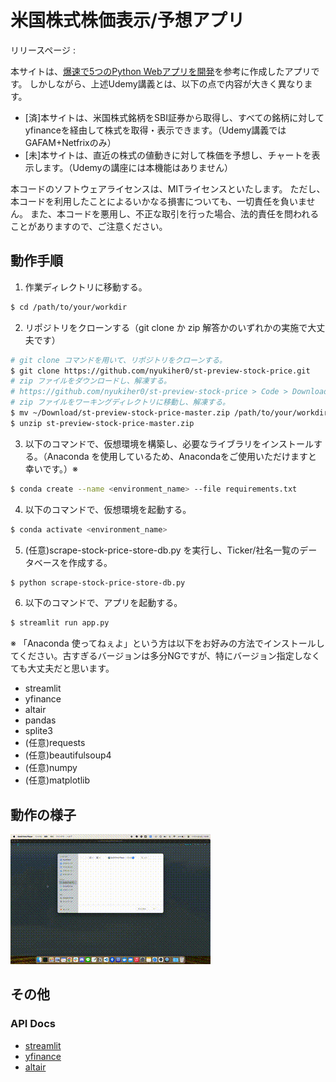 # 米国株式株価表示/予想アプリ
リリースページ : 

本サイトは、[爆速で5つのPython Webアプリを開発](https://www.udemy.com/course/python-streamlit/)を参考に作成したアプリです。
しかしながら、上述Udemy講義とは、以下の点で内容が大きく異なります。
- [済]本サイトは、米国株式銘柄をSBI証券から取得し、すべての銘柄に対してyfinanceを経由して株式を取得・表示できます。（Udemy講義ではGAFAM+Netfrixのみ）
- [未]本サイトは、直近の株式の値動きに対して株価を予想し、チャートを表示します。（Udemyの講座には本機能はありません）

本コードのソフトウェアライセンスは、MITライセンスといたします。
ただし、本コードを利用したことによるいかなる損害についても、一切責任を負いません。
また、本コードを悪用し、不正な取引を行った場合、法的責任を問われることがありますので、ご注意ください。

## 動作手順

1. 作業ディレクトリに移動する。
```bash
$ cd /path/to/your/workdir
```

2. リポジトリをクローンする（git clone か zip 解答かのいずれかの実施で大丈夫です）
```bash
# git clone コマンドを用いて、リポジトリをクローンする。
$ git clone https://github.com/nyukiher0/st-preview-stock-price.git
# zip ファイルをダウンロードし、解凍する。
# https://github.com/nyukiher0/st-preview-stock-price > Code > Download ZIP
# zip ファイルをワーキングディレクトリに移動し、解凍する。
$ mv ~/Download/st-preview-stock-price-master.zip /path/to/your/workdir
$ unzip st-preview-stock-price-master.zip
```

3. 以下のコマンドで、仮想環境を構築し、必要なライブラリをインストールする。（Anaconda を使用しているため、Anacondaをご使用いただけますと幸いです。）※
```bash
$ conda create --name <environment_name> --file requirements.txt
```

4. 以下のコマンドで、仮想環境を起動する。
```bash
$ conda activate <environment_name>
```

5. (任意)scrape-stock-price-store-db.py を実行し、Ticker/社名一覧のデータベースを作成する。
```bash
$ python scrape-stock-price-store-db.py
```

6. 以下のコマンドで、アプリを起動する。
```bash
$ streamlit run app.py
```

※ 「Anaconda 使ってねぇよ」という方は以下をお好みの方法でインストールしてください。古すぎるバージョンは多分NGですが、特にバージョン指定しなくても大丈夫だと思います。
- streamlit
- yfinance
- altair
- pandas
- splite3
- (任意)requests
- (任意)beautifulsoup4
- (任意)numpy
- (任意)matplotlib

## 動作の様子
![result](https://github.com/nyukiher0/st-preview-stock-price/blob/main/st-preview-stock-price-demo.gif)

## その他
### API Docs
- [streamlit](https://docs.streamlit.io/en/stable/api.html)
- [yfinance](https://pypi.org/project/yfinance/)
- [altair](https://altair-viz.github.io/user_guide/api.html)
